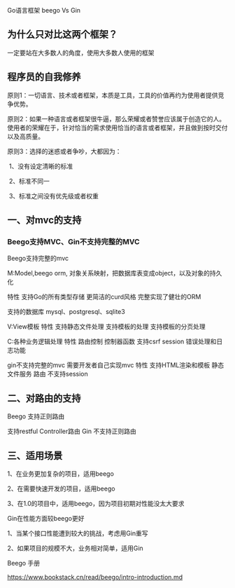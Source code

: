 Go语言框架 beego Vs Gin



## 为什么只对比这两个框架？

一定要站在大多数人的角度，使用大多数人使用的框架





## 程序员的自我修养

原则1：一切语言、技术或者框架，本质是工具，工具的价值再约为使用者提供竞争优势。



原则2：如果一种语言或者框架很牛逼，那么荣耀或者赞誉应该属于创造它的人。使用者的荣耀在于，针对恰当的需求使用恰当的语言或者框架，并且做到按时交付以及高质量。



原则3：选择的迷惑或者争吵，大都因为：

​	1、没有设定清晰的标准

​	2、标准不同一

​	3、标准之间没有优先级或者权重





## 一、对mvc的支持

### Beego支持MVC、Gin不支持完整的MVC



Beego支持完整的mvc

M:Model,beego orm, 对象关系映射，把数据库表变成object，以及对象的持久化

特性
支持Go的所有类型存储
更简洁的curd风格
完整实现了健壮的ORM



支持的数据库
mysql、postgresql、sqlite3



V:View模板
特性
支持静态文件处理
支持模板的处理
支持模板的分页处理



C:各种业务逻辑处理
特性
路由控制
控制器函数
支持csrf
session
错误处理和日志功能





gin不支持完整的mvc
需要开发者自己实现mvc
特性
支持HTML渲染和模板
静态文件服务
路由
不支持session



## 二、对路由的支持

Beego
支持正则路由

支持restful Controller路由
Gin
不支持正则路由







## 三、适用场景



1、在业务更加复杂的项目，适用beego

2、在需要快速开发的项目，适用beego

3、在1.0的项目中，适用beego，因为项目初期对性能没太大要求



Gin在性能方面较beego更好

1、当某个接口性能遭到较大的挑战，考虑用Gin重写

2、如果项目的规模不大，业务相对简单，适用Gin





Beego 手册

https://www.bookstack.cn/read/beego/intro-introduction.md